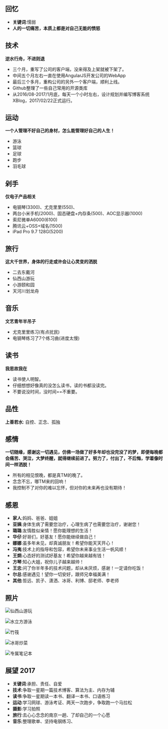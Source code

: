 ## 回忆
- **关键词**:懦弱
- **人的一切痛苦，本质上都是对自己无能的愤怒**

## 技术

**逆水行舟，不进则退**

- 三个月，重写了公司的客户端，没来得及上架就被下架了。
- 中间五个月左右一直在使用AngularJS开发公司的WebApp
- 最后三个多月，重构公司的另外一个客户端，顺利上线。
- Github整理了一些自己常用的开源类库
- 从2016/08-2017/1月底，每天一个小时左右，设计规划并编写博客系统XBlog，2017/02/22正式运行。

## 运动

**一个人管理不好自己的身材，怎么能管理好自己的人生！**

- 游泳
- 篮球
- 足球
- 跑步
- 羽毛球

## 剁手

**仅电子产品相关**

- 电钢琴(3300)、尤克里里(550)、
- 两台小米手机(2000)、固态硬盘+内存条(500)、AOC显示器(1000)
- 索尼微单A6000(6100)
- 腾讯云+OSS+域名(1500)
- iPad Pro 9.7 128G(5200)

## 旅行

**这大千世界，身体的行走或许会让心灵变的洒脱**

- 二去东戴河
- 仙西山游玩
- 小游颐和园
- 天河川划龙舟

## 音乐

**文艺青年半吊子**

- 尤克里里练习(有点扰民)
- 电钢琴练习了7个练习曲(进度太慢)

## 读书

**我思故我在**

- 读书使人明智。
- 仔细想想好像真的没怎么读书，读的书都没读完。
- 不要说没时间，没时间==不重要。

## 品性

**上善若水**: 自控、正念、孤独

## 感情

**一切随缘，感谢这一切遇见，仿佛一场做了好多年却也没完没了的梦，即便每晚都会痛苦、哭泣，大梦终醒，就得继续前进了。努力了，付出了，不后悔，学着像时间一样洒脱！**

- 所有的相见恨晚，都是真TM的晚了。
- 念念不忘，哪TM来的回响！
- 我控制不了对你的难以忘怀，但对你的未来再也没有期待！

## 感恩

- **家人**:妈妈、爸爸、姐姐
- **亚姨**:身体生病了需要您治疗，心理生病了也需要您治疗，谢谢您！
- **璐璐**:友情胜似亲情！愿你能理想的生活！
- **华仔**:好哥们，好基友！愿你能继续做自己！
- **娜娜**:虽多年未见，却真诚朋友！希望你能天天开心！
- **冯夷**:技术上的指导和包容，希望你未来事业生活一帆风顺！
- **王炯**:心态好的测试好基友！希望你越来越有钱！
- **方琴**:知心大姐，祝你儿子越来越帅！
- **王忠**:问了你半年多的技术问题，却从未厌烦，感谢！一定请你吃饭！
- **尔总**:感谢遇见！望你一切安好，跟师兄幸福美满！
- **其他**:哲远、凯子、潇洒、冰哥、利博、邸老师、李老师

## 照片

![仙西山游玩](https://wangyuchao.oss-cn-beijing.aliyuncs.com/blog/life/summary-2016/2016-2.png)

![水立方游泳](https://wangyuchao.oss-cn-beijing.aliyuncs.com/blog/life/summary-2016/2016-3.png)

![竹筏](https://wangyuchao.oss-cn-beijing.aliyuncs.com/blog/life/summary-2016/2016-4.jpg)

![冰哥炒菜](https://wangyuchao.oss-cn-beijing.aliyuncs.com/blog/life/summary-2016/2016-5.jpg)

![专属笔记本](https://wangyuchao.oss-cn-beijing.aliyuncs.com/blog/life/summary-2016/2016-7.jpg)

## 展望 2017

- **关键词**:承担、责任、自爱
- **技术**:争取一星期一篇技术博客、算法为主、内存为辅
- **读书**:争取一星期读一本书、翻译一本书、口语练习
- **运动**:学习网球、游泳考证、两天一次跑步，争取跑一个马拉松
- **摄影**:学习拍照
- **旅行**:去心心念念的南京一趟、了却自己的一个心愿
- **音乐**:整理歌单、坚持电钢练习、